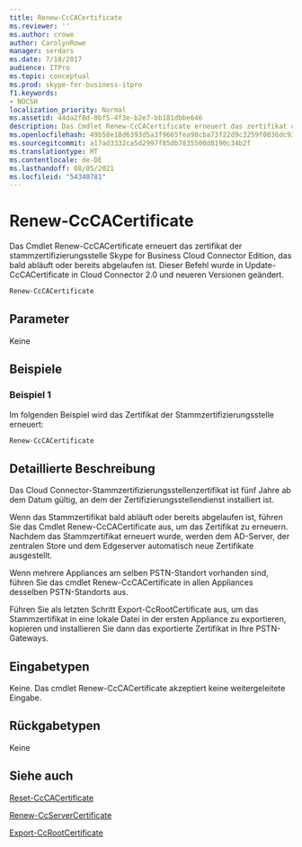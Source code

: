 ```yaml
---
title: Renew-CcCACertificate
ms.reviewer: ''
ms.author: crowe
author: CarolynRowe
manager: serdars
ms.date: 7/18/2017
audience: ITPro
ms.topic: conceptual
ms.prod: skype-for-business-itpro
f1.keywords:
- NOCSH
localization_priority: Normal
ms.assetid: 44da2f8d-0bf5-4f3e-b2e7-bb181dbbe646
description: Das Cmdlet Renew-CcCACertificate erneuert das zertifikat der stammzertifizierungsstelle Skype for Business Cloud Connector Edition, das bald abläuft oder bereits abgelaufen ist. Dieser Befehl wurde in Update-CcCACertificate in Cloud Connector 2.0 und neueren Versionen geändert.
ms.openlocfilehash: 49b58e18d6393d5a3f9665fea98cba73f22d9c3259f0036dc93dce9dbf67e567
ms.sourcegitcommit: a17ad3332ca5d2997f85db7835500d8190c34b2f
ms.translationtype: MT
ms.contentlocale: de-DE
ms.lasthandoff: 08/05/2021
ms.locfileid: "54340781"
---
```

# <a name="renew-cccacertificate"></a>Renew-CcCACertificate
 
Das Cmdlet Renew-CcCACertificate erneuert das zertifikat der stammzertifizierungsstelle Skype for Business Cloud Connector Edition, das bald abläuft oder bereits abgelaufen ist. Dieser Befehl wurde in Update-CcCACertificate in Cloud Connector 2.0 und neueren Versionen geändert.
  
```powershell
Renew-CcCACertificate
```

## <a name="parameters"></a>Parameter

Keine
  
## <a name="examples"></a>Beispiele
<a name="Examples"> </a>

### <a name="example-1"></a>Beispiel 1

Im folgenden Beispiel wird das Zertifikat der Stammzertifizierungsstelle erneuert: 
  
```powershell
Renew-CcCACertificate 
```

## <a name="detailed-description"></a>Detaillierte Beschreibung
<a name="DetailedDescription"> </a>

Das Cloud Connector-Stammzertifizierungsstellenzertifikat ist fünf Jahre ab dem Datum gültig, an dem der Zertifizierungsstellendienst installiert ist.
  
Wenn das Stammzertifikat bald abläuft oder bereits abgelaufen ist, führen Sie das Cmdlet Renew-CcCACertificate aus, um das Zertifikat zu erneuern. Nachdem das Stammzertifikat erneuert wurde, werden dem AD-Server, der zentralen Store und dem Edgeserver automatisch neue Zertifikate ausgestellt.
  
Wenn mehrere Appliances am selben PSTN-Standort vorhanden sind, führen Sie das cmdlet Renew-CcCACertificate in allen Appliances desselben PSTN-Standorts aus.
  
Führen Sie als letzten Schritt Export-CcRootCertificate aus, um das Stammzertifikat in eine lokale Datei in der ersten Appliance zu exportieren, kopieren und installieren Sie dann das exportierte Zertifikat in Ihre PSTN-Gateways.
  
## <a name="input-types"></a>Eingabetypen
<a name="InputTypes"> </a>

Keine. Das cmdlet Renew-CcCACertificate akzeptiert keine weitergeleitete Eingabe.
  
## <a name="return-types"></a>Rückgabetypen
<a name="ReturnTypes"> </a>

Keine
  
## <a name="see-also"></a>Siehe auch
<a name="ReturnTypes"> </a>

[Reset-CcCACertificate](reset-cccacertificate.md)
  
[Renew-CcServerCertificate](renew-ccservercertificate.md)
  
[Export-CcRootCertificate](export-ccrootcertificate.md)
  

